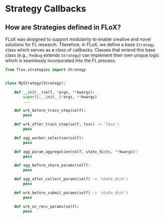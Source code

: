 # Strategy Callbacks

## How are Strategies defined in FLoX?
FLoX was designed to support modularity to enable creative and novel solutions for FL research. Therefore, in FLoX, we define a base ``Strategy`` class which serves as a class of callbacks. Classes that extend this base class (e.g., `FedAvg` extends `Strategy`) can implement their own unique logic which is seamlessly incorporated into the FL process.

```python
from flox.strategies import Strategy


class MyStrategy(Strategy):

    def __init__(self, *args, **kwargs):
        super().__init__(*args, **kwargs)
        ...

    def wrk_before_train_step(self):
        pass

    def wrk_after_train_step(self, loss) -> 'loss':
        pass

    def agg_worker_selection(self):
        pass

    def agg_param_aggregation(self, state_dicts, **kwargs):
        pass

    def agg_before_share_params(self):
        pass

    def agg_after_collect_params(self) -> 'state_dict':
        pass

    def wrk_before_submit_params(self) -> 'state_dict':
        pass

    def wrk_on_recv_params(self):
        pass

```